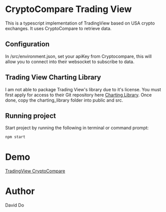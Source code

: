 # CryptoCompare Trading View
This is a typescript implementation of TradingView based on USA crypto exchanges.  It uses CryptoCompare to retrieve data.

## Configuration
In /src/environment.json, set your apiKey from Cryptocompare, this will allow you to connect into their websocket to subscribe to data.

## Trading View Charting Library
I am not able to package Trading View's library due to it's license.  You must first apply for access to their Git repository here [Charting Library](https://www.tradingview.com/HTML5-stock-forex-bitcoin-charting-library/).  Once done, copy the charting_library folder into public and src.

## Running project
Start project by running the following in terminal or command prompt:

```bash
npm start
```

# Demo
[TradingView CryptoCompare](https://demo.goldwingmanagement.com)

# Author
David Do
